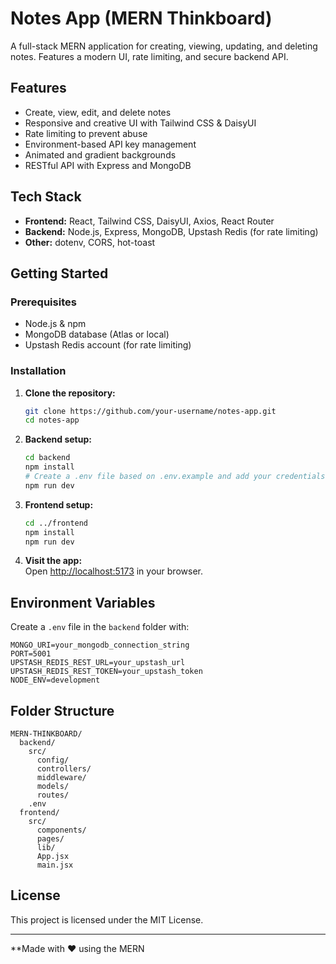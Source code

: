 # Notes App (MERN Thinkboard)

A full-stack MERN application for creating, viewing, updating, and deleting notes. Features a modern UI, rate limiting, and secure backend API.

## Features

- Create, view, edit, and delete notes
- Responsive and creative UI with Tailwind CSS & DaisyUI
- Rate limiting to prevent abuse
- Environment-based API key management
- Animated and gradient backgrounds
- RESTful API with Express and MongoDB

## Tech Stack

- **Frontend:** React, Tailwind CSS, DaisyUI, Axios, React Router
- **Backend:** Node.js, Express, MongoDB, Upstash Redis (for rate limiting)
- **Other:** dotenv, CORS, hot-toast

## Getting Started

### Prerequisites

- Node.js & npm
- MongoDB database (Atlas or local)
- Upstash Redis account (for rate limiting)

### Installation

1. **Clone the repository:**
   ```bash
   git clone https://github.com/your-username/notes-app.git
   cd notes-app
   ```

2. **Backend setup:**
   ```bash
   cd backend
   npm install
   # Create a .env file based on .env.example and add your credentials
   npm run dev
   ```

3. **Frontend setup:**
   ```bash
   cd ../frontend
   npm install
   npm run dev
   ```

4. **Visit the app:**  
   Open [http://localhost:5173](http://localhost:5173) in your browser.

## Environment Variables

Create a `.env` file in the `backend` folder with:
```
MONGO_URI=your_mongodb_connection_string
PORT=5001
UPSTASH_REDIS_REST_URL=your_upstash_url
UPSTASH_REDIS_REST_TOKEN=your_upstash_token
NODE_ENV=development
```

## Folder Structure

```
MERN-THINKBOARD/
  backend/
    src/
      config/
      controllers/
      middleware/
      models/
      routes/
    .env
  frontend/
    src/
      components/
      pages/
      lib/
      App.jsx
      main.jsx
```

## License

This project is licensed under the MIT License.

---

**Made with ❤️ using the MERN